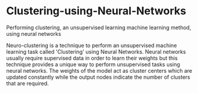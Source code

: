 # Clustering-using-Neural-Networks
Performing clustering, an unsupervised learning machine learning method, using neural networks

Neuro-clustering is a technique to perform an unsupervised machine learning task called 'Clustering' using Neural Networks. Neural networks usually require supervised data in order to learn their weights but this technique provides a unique way to perform unsupervised tasks using neural networks. The weights of the model act as cluster centers which are updated constantly while the output nodes indicate the number of clusters that are required.
